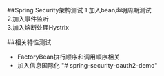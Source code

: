 ##Spring Security架构测试
1.加入bean声明周期测试  
2.加入事件监听  
3.加入熔断处理Hystrix

##相关特性测试
* FactoryBean执行顺序和调用顺序相关  
* 加入信息国际化
"# spring-security-oauth2-demo" 

